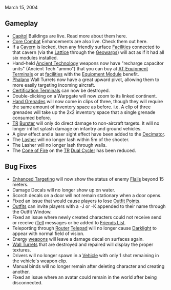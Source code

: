 March 15, 2004

## Gameplay

- [Capitol](Capitol.md) Buildings are live. Read more about
  them here.
- [Core Combat](Core_Combat.md) Enhancements are also live.
  Check them out here.
- If a [Cavern](../Cavern.md) is locked, then any friendly
  surface [Facilities](Facilities.md) connected to that cavern
  (via the [Lattice](Lattice.md) through the
  [Geowarps](Geowarp.md)) will act as if it had all six
  modules installed.
- Hand-held [Ancient Technology](Ancient_Technology.md)
  weapons now have "recharge capacitor units" (Ancient Tech "ammo")
  that you can buy at [AT Equipment
  Terminals](Ancient_Equipment_Terminal.md) or at
  [facilities](../locations/Facilities.md) with the [Equipment
  Module](Equipment_Module.md) benefit.
- [Phalanx](Phalanx.md) Wall Turrets now have a great upward
  pivot, allowing them to more easily targeting incoming aircraft.
- [Certification Terminals](Certification_Terminal.md) can now
  be destroyed.
- Double-clicking on a Warpgate will now zoom to its linked continent.
- [Hand Grenades](Hand_Grenade.md) will now come in clips of
  three, though they will require the same amount of inventory space
  as before. i.e. A clip of three grenades will take up the 2x2
  inventory space that a single grenade consumed before.
- [TR](../etc/Terran_Republic.md) [Burster](Burster.md) will only do
  direct damage to non-aircraft targets. It will no longer inflict
  splash damage on infantry and ground vehicles.
- A glow effect and a laser sight effect have been added to the
  [Decimator](Decimator.md).
- The [Lasher](Lasher.md) will no longer lash within 5m of the
  shooter.
- The Lasher will no longer lash through walls.
- The [Cone of Fire](Cone_of_Fire.md) on the
  [TR](../etc/Terran_Republic.md) [Dual Cycler](../Dual_Cycler.md) has been
  reduced.

## Bug Fixes

- [Enhanced Targeting](Enhanced_Targeting.md) will now show
  the status of enemy [Flails](Flail.md) beyond 15 meters.
- Damage Decals will no longer show up on water.
- Scorch decals on a door will not remain stationary when a door
  opens.
- Fixed an issue that would cause players to lose [Outfit
  Points](Outfit_Points.md).
- [Outfits](Outfit.md) can invite players with a -J or -K
  appended to their name through the Outfit Window.
- Fixed an issue where newly created characters could not receive send
  or receive /[Tell](Tell.md) messages or be added to [Friends
  List](Friends_List.md).
- Teleporting through [Router](Router.md)
  [Telepad](Telepad.md) will no longer cause
  [Darklight](Darklight.md) to appear with normal field of
  vision.
- Energy [weapons](../weapons/Weapon.md) will leave a damage decal on
  surfaces again.
- [Wall Turrets](Phalanx.md) that are destroyed and repaired
  will display the proper textures.
- Drivers will no longer spawn in a [Vehicle](Vehicle.md) with
  only 1 shot remaining in the vehicle's weapon clip.
- Manual binds will no longer remain after deleting character and
  creating another.
- Fixed an issue where an avatar could remain in the world after being
  disconnected.

<!--[category:Patches](category:Patches.md)-->
